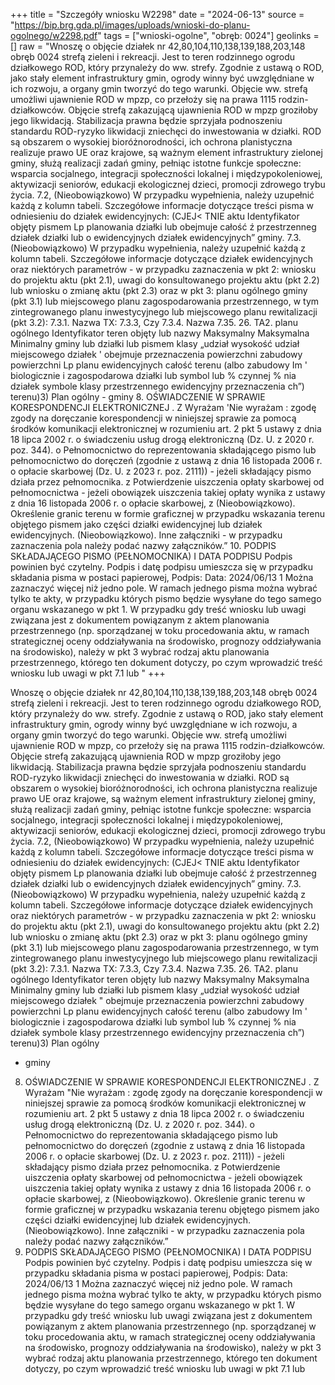 +++
title = "Szczegóły wniosku W2298"
date = "2024-06-13"
source = "https://bip.brg.gda.pl/images/uploads/wnioski-do-planu-ogolnego/w2298.pdf"
tags = ["wnioski-ogolne", "obręb: 0024"]
geolinks = []
raw = "Wnoszę o objęcie działek nr 42,80,104,110,138,139,188,203,148 obręb 0024 strefą zieleni i rekreacji. Jest to teren rodzinnego ogrodu działkowego ROD, który przynależy do ww. strefy. Zgodnie z ustawą o ROD, jako stały element infrastruktury gmin, ogrody winny być uwzględniane w ich rozwoju, a organy gmin tworzyć do tego warunki. Objęcie ww. strefą umożliwi ujawnienie ROD w mpzp, co przełoży się na prawa 1115 rodzin-działkowców. Objęcie strefą zakazującą ujawnienia ROD w mpzp groziłoby jego likwidacją. Stabilizacja prawna będzie sprzyjała podnoszeniu standardu ROD-ryzyko likwidacji zniechęci do inwestowania w działki. ROD są obszarem o wysokiej bioróżnorodności, ich ochrona planistyczna realizuje prawo UE oraz krajowe, są ważnym element infrastruktury zielonej gminy, służą realizacji zadań gminy, pełniąc istotne funkcje społeczne: wsparcia socjalnego, integracji społeczności lokalnej i międzypokoleniowej, aktywizacji seniorów, edukacji ekologicznej dzieci, promocji zdrowego trybu życia. 7.2, (Nieobowiązkowo) W przypadku wypełnienia, należy uzupełnić każdą z kolumn tabeli. Szczegółowe informacje dotyczące treści pisma w odniesieniu do działek ewidencyjnych: (CJEJ< TNIE aktu Identyfikator objęty pismem Lp planowania działki lub obejmuje całość ź przestrzenneg działek działki lub o ewidencyjnych działek ewidencyjnych” gminy. 7.3. (Nieobowiązkowo) W przypadku wypełnienia, należy uzupełnić każdą z kolumn tabeli. Szczegółowe informacje dotyczące działek ewidencyjnych oraz niektórych parametrów - w przypadku zaznaczenia w pkt 2: wniosku do projektu aktu (pkt 2.1), uwagi do konsultowanego projektu aktu (pkt 2.2) lub wniosku o zmianę aktu (pkt 2.3) oraz w pkt 3: planu ogólnego gminy (pkt 3.1) lub miejscowego planu zagospodarowania przestrzennego, w tym zintegrowanego planu inwestycyjnego lub miejscowego planu rewitalizacji (pkt 3.2): 7.3.1. Nazwa TX: 7.3.3, Czy 7.3.4. Nazwa 7.35. 26. TA2. planu ogólnego Identyfikator teren objęty lub nazwy Maksymalny  Maksymalna Minimalny gminy lub działki lub pismem klasy „udział wysokość udział miejscowego działek ' obejmuje przeznaczenia  powierzchni zabudowy powierzchni Lp planu ewidencyjnych całość terenu (albo zabudowy Im ' biologicznie i zagospodarowa działki lub symbol lub % czynnej % nia działek symbole klasy przestrzennego ewidencyjny  przeznaczenia ch”) terenu)3) Plan ogólny - gminy 8. OŚWIADCZENIE W SPRAWIE KORESPONDENCJI ELEKTRONICZNEJ . Z Wyrażam  'Nie wyrażam :  zgodę zgody na doręczanie korespondencji w niniejszej sprawie za pomocą środków komunikacji elektronicznej w rozumieniu art. 2 pkt 5 ustawy z dnia 18 lipca 2002 r. o świadczeniu usług drogą elektroniczną (Dz. U. z 2020 r. poz. 344). o Pełnomocnictwo do reprezentowania składającego pismo lub pełnomocnictwo do doręczeń (zgodnie z ustawą z dnia 16 listopada 2006 r. o opłacie skarbowej (Dz. U. z 2023 r. poz. 2111)) - jeżeli składający pismo działa przez pełnomocnika. z Potwierdzenie uiszczenia opłaty skarbowej od pełnomocnictwa - jeżeli obowiązek uiszczenia takiej opłaty wynika z ustawy z dnia 16 listopada 2006 r. o opłacie skarbowej, z (Nieobowiązkowo). Określenie granic terenu w formie graficznej w przypadku wskazania terenu objętego pismem jako części działki ewidencyjnej lub działek ewidencyjnych.  (Nieobowiązkowo). Inne załączniki - w przypadku zaznaczenia pola należy podać nazwy załączników.” 10. PODPIS SKŁADAJĄCEGO PISMO (PEŁNOMOCNIKA) I DATA PODPISU Podpis powinien być czytelny. Podpis i datę podpisu umieszcza się w przypadku składania pisma w postaci papierowej, Podpis: Data: 2024/06/13 1 Można zaznaczyć więcej niż jedno pole. W ramach jednego pisma można wybrać tylko te akty, w przypadku których pismo będzie wysyłane do tego samego organu wskazanego w pkt 1. W przypadku gdy treść wniosku lub uwagi związana jest z dokumentem powiązanym z aktem planowania przestrzennego (np. sporządzanej w toku procedowania aktu, w ramach strategicznej oceny oddziaływania na środowisko, prognozy oddziaływania na środowisko), należy w pkt 3 wybrać rodzaj aktu planowania przestrzennego, którego ten dokument dotyczy, po czym wprowadzić treść wniosku lub uwagi w pkt 7.1 lub "
+++

Wnoszę o objęcie działek nr 42,80,104,110,138,139,188,203,148 obręb 0024 strefą
zieleni i rekreacji. Jest to teren rodzinnego ogrodu działkowego ROD, który przynależy do ww.
strefy. Zgodnie z ustawą o ROD, jako stały element infrastruktury gmin, ogrody winny być
uwzględniane w ich rozwoju, a organy gmin tworzyć do tego warunki. Objęcie ww. strefą
umożliwi ujawnienie ROD w mpzp, co przełoży się na prawa 1115 rodzin-działkowców. Objęcie
strefą zakazującą ujawnienia ROD w mpzp groziłoby jego likwidacją. Stabilizacja prawna będzie
sprzyjała podnoszeniu standardu ROD-ryzyko likwidacji zniechęci do inwestowania w działki.
ROD są obszarem o wysokiej bioróżnorodności, ich ochrona planistyczna realizuje prawo UE oraz
krajowe, są ważnym element infrastruktury zielonej gminy, służą realizacji zadań gminy, pełniąc
istotne funkcje społeczne: wsparcia socjalnego, integracji społeczności lokalnej i
międzypokoleniowej, aktywizacji seniorów, edukacji ekologicznej dzieci, promocji zdrowego
trybu życia.
7.2, (Nieobowiązkowo) W przypadku wypełnienia, należy uzupełnić każdą z kolumn tabeli.
Szczegółowe informacje dotyczące treści pisma w odniesieniu do działek ewidencyjnych:
(CJEJ< TNIE
aktu Identyfikator objęty pismem
Lp planowania działki lub obejmuje całość
ź przestrzenneg działek działki lub
o ewidencyjnych działek
ewidencyjnych”
gminy.
7.3. (Nieobowiązkowo) W przypadku wypełnienia, należy uzupełnić każdą z kolumn tabeli.
Szczegółowe informacje dotyczące działek ewidencyjnych oraz niektórych parametrów - w
przypadku zaznaczenia w pkt 2: wniosku do projektu aktu (pkt 2.1), uwagi do konsultowanego
projektu aktu (pkt 2.2) lub wniosku o zmianę aktu (pkt 2.3) oraz w pkt 3: planu ogólnego gminy
(pkt 3.1) lub miejscowego planu zagospodarowania przestrzennego, w tym zintegrowanego
planu inwestycyjnego lub miejscowego planu rewitalizacji (pkt 3.2):
7.3.1. Nazwa TX: 7.3.3, Czy 7.3.4. Nazwa 7.35. 26. TA2.
planu ogólnego Identyfikator teren objęty lub nazwy Maksymalny  Maksymalna Minimalny
gminy lub działki lub pismem klasy „udział wysokość udział
miejscowego działek " obejmuje przeznaczenia  powierzchni zabudowy powierzchni
Lp planu ewidencyjnych całość terenu (albo zabudowy Im ' biologicznie
i zagospodarowa działki lub symbol lub % czynnej %
nia działek symbole klasy
przestrzennego ewidencyjny  przeznaczenia
ch”) terenu)3)
Plan ogólny
- gminy
8. OŚWIADCZENIE W SPRAWIE KORESPONDENCJI ELEKTRONICZNEJ .
Z Wyrażam  "Nie wyrażam
:  zgodę zgody
na doręczanie korespondencji w niniejszej sprawie za pomocą środków komunikacji elektronicznej
w rozumieniu art. 2 pkt 5 ustawy z dnia 18 lipca 2002 r. o świadczeniu usług drogą elektroniczną
(Dz. U. z 2020 r. poz. 344).
o Pełnomocnictwo do reprezentowania składającego pismo lub pełnomocnictwo do doręczeń (zgodnie z
ustawą z dnia 16 listopada 2006 r. o opłacie skarbowej (Dz. U. z 2023 r. poz. 2111)) - jeżeli składający
pismo działa przez pełnomocnika.
z Potwierdzenie uiszczenia opłaty skarbowej od pełnomocnictwa - jeżeli obowiązek uiszczenia takiej opłaty
wynika z ustawy z dnia 16 listopada 2006 r. o opłacie skarbowej,
z (Nieobowiązkowo). Określenie granic terenu w formie graficznej w przypadku wskazania terenu objętego
pismem jako części działki ewidencyjnej lub działek ewidencyjnych.
 (Nieobowiązkowo). Inne załączniki - w przypadku zaznaczenia pola należy podać nazwy załączników.”
10. PODPIS SKŁADAJĄCEGO PISMO (PEŁNOMOCNIKA) I DATA PODPISU
Podpis powinien być czytelny. Podpis i datę podpisu umieszcza się w przypadku składania pisma w postaci papierowej,
Podpis: Data: 2024/06/13
1 Można zaznaczyć więcej niż jedno pole. W ramach jednego pisma można wybrać tylko te akty, w przypadku których
pismo będzie wysyłane do tego samego organu wskazanego w pkt 1. W przypadku gdy treść wniosku lub uwagi związana
jest z dokumentem powiązanym z aktem planowania przestrzennego (np. sporządzanej w toku procedowania aktu, w
ramach strategicznej oceny oddziaływania na środowisko, prognozy oddziaływania na środowisko), należy w pkt 3 wybrać
rodzaj aktu planowania przestrzennego, którego ten dokument dotyczy, po czym wprowadzić treść wniosku lub uwagi w
pkt 7.1 lub 


